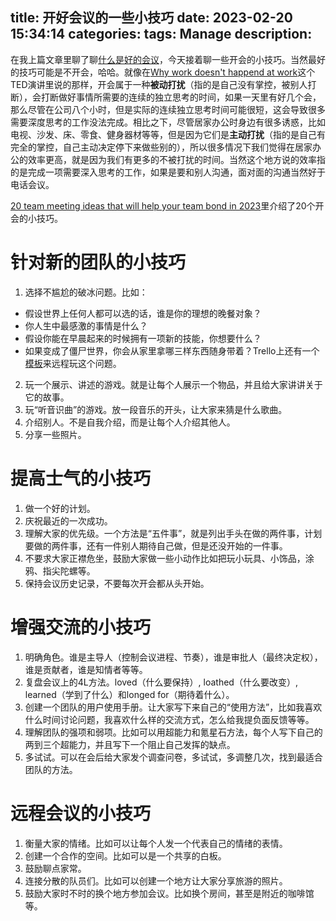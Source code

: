 title: 开好会议的一些小技巧
date: 2023-02-20 15:34:14
categories:
tags: Manage
description:
---

在我上篇文章里聊了聊[什么是好的会议](/2022/12/06/good-meeting/)，今天接着聊一些开会的小技巧。当然最好的技巧可能是不开会，哈哈。就像在[Why work doesn't happend at work](https://www.ted.com/talks/jason_fried_why_work_doesn_t_happen_at_work)这个TED演讲里说的那样，开会属于一种**被动打扰**（指的是自己没有掌控，被别人打断），会打断做好事情所需要的连续的独立思考的时间，如果一天里有好几个会，那么尽管在公司八个小时，但是实际的连续独立思考时间可能很短，这会导致很多需要深度思考的工作没法完成。相比之下，尽管居家办公时身边有很多诱惑，比如电视、沙发、床、零食、健身器材等等，但是因为它们是**主动打扰**（指的是自己有完全的掌控，自己主动决定停下来做些别的），所以很多情况下我们觉得在居家办公的效率更高，就是因为我们有更多的不被打扰的时间。当然这个地方说的效率指的是完成一项需要深入思考的工作，如果是要和别人沟通，面对面的沟通当然好于电话会议。

[20 team meeting ideas that will help your team bond in 2023](https://blog.trello.com/team-meeting-ideas)里介绍了20个开会的小技巧。

# 针对新的团队的小技巧

1. 选择不尴尬的破冰问题。比如：  
* 假设世界上任何人都可以选的话，谁是你的理想的晚餐对象？
* 你人生中最感激的事情是什么？
* 假设你能在早晨起来的时候拥有一项新的技能，你想要什么？
* 如果变成了僵尸世界，你会从家里拿哪三样东西随身带着？Trello上还有一个[模板](https://trello.com/templates/team-management/team-icebreaker-surviving-the-apocalypse-P6BjcmDd)来远程玩这个问题。
2. 玩一个展示、讲述的游戏。就是让每个人展示一个物品，并且给大家讲讲关于它的故事。
3. 玩“听音识曲”的游戏。放一段音乐的开头，让大家来猜是什么歌曲。
4. 介绍别人。不是自我介绍，而是让每个人介绍其他人。
5. 分享一些照片。

# 提高士气的小技巧

1. 做一个好的计划。
2. 庆祝最近的一次成功。
3. 理解大家的优先级。一个方法是“五件事”，就是列出手头在做的两件事，计划要做的两件事，还有一件别人期待自己做，但是还没开始的一件事。
4. 不要求大家正襟危坐，鼓励大家做一些小动作比如把玩小玩具、小饰品，涂鸦、指尖陀螺等。
5. 保持会议历史记录，不要每次开会都从头开始。

# 增强交流的小技巧

1. 明确角色。谁是主导人（控制会议进程、节奏），谁是审批人（最终决定权），谁是贡献者，谁是知情者等等。
2. 复盘会议上的4L方法。loved（什么要保持）, loathed（什么要改变）, learned（学到了什么）和longed for（期待着什么）。
3. 创建一个团队的用户使用手册。让大家写下来自己的“使用方法”，比如我喜欢什么时间讨论问题，我喜欢什么样的交流方式，怎么给我提负面反馈等等。
4. 理解团队的强项和弱项。比如可以用超能力和氪星石方法，每个人写下自己的两到三个超能力，并且写下一个阻止自己发挥的缺点。
5. 多试试。可以在会后给大家发个调查问卷，多试试，多调整几次，找到最适合团队的方法。

# 远程会议的小技巧

1. 衡量大家的情绪。比如可以让每个人发一个代表自己的情绪的表情。
2. 创建一个合作的空间。比如可以是一个共享的白板。
3. 鼓励聊点家常。
4. 连接分散的队员们。比如可以创建一个地方让大家分享旅游的照片。
5. 鼓励大家时不时的换个地方参加会议。比如换个房间，甚至是附近的咖啡馆等。
